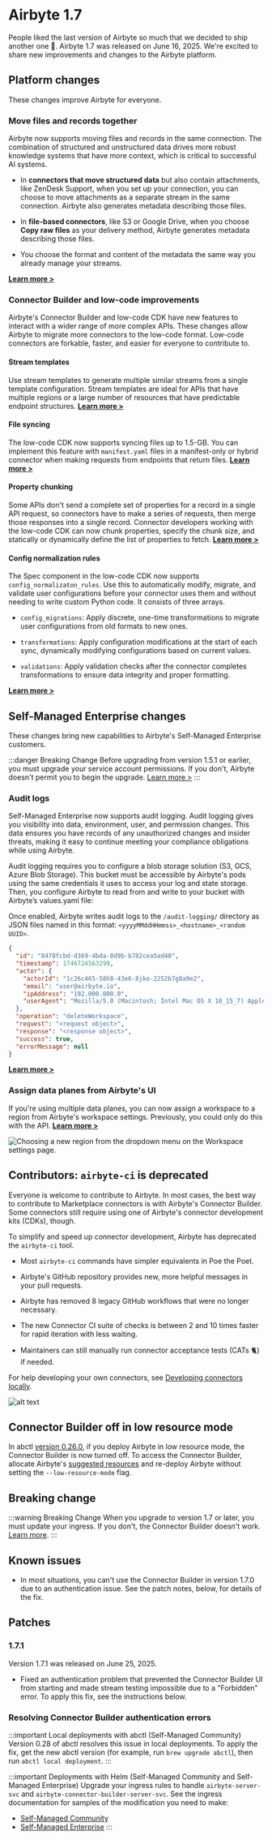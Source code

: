 # Airbyte 1.7

People liked the last version of Airbyte so much that we decided to ship another one 🚢. Airbyte 1.7 was released on June 16, 2025. We're excited to share new improvements and changes to the Airbyte platform.

## Platform changes

These changes improve Airbyte for everyone.

### Move files and records together

Airbyte now supports moving files and records in the same connection. The combination of structured and unstructured data drives more robust knowledge systems that have more context, which is critical to successful AI systems.

<Arcade id="Nmr0UIYCXIhaZifOOwiO" title="Use the Connection Dashboard to diagnose unhealthy syncs" paddingBottom="calc(60% + 0px)" />

- In **connectors that move structured data** but also contain attachments, like ZenDesk Support, when you set up your connection, you can choose to move attachments as a separate stream in the same connection. Airbyte also generates metadata describing those files.

- In **file-based connectors**, like S3 or Google Drive, when you choose **Copy raw files** as your delivery method, Airbyte generates metadata describing those files.

- You choose the format and content of the metadata the same way you already manage your streams.

[**Learn more >**](/platform/using-airbyte/sync-files-and-records)

### Connector Builder and low-code improvements

Airbyte's Connector Builder and low-code CDK have new features to interact with a wider range of more complex APIs. These changes allow Airbyte to migrate more connectors to the low-code format. Low-code connectors are forkable, faster, and easier for everyone to contribute to.

#### Stream templates

Use stream templates to generate multiple similar streams from a single template configuration. Stream templates are ideal for APIs that have multiple regions or a large number of resources that have predictable endpoint structures. [**Learn more&nbsp;>**](/platform/connector-development/connector-builder-ui/stream-templates)

#### File syncing

The low-code CDK now supports syncing files up to 1.5-GB. You can implement this feature with `manifest.yaml` files in a manifest-only or hybrid connector when making requests from endpoints that return files. [**Learn more&nbsp;>**](/platform/connector-development/config-based/understanding-the-yaml-file/file-syncing)

#### Property chunking

Some APIs don't send a complete set of properties for a record in a single API request, so connectors have to make a series of requests, then merge those responses into a single record. Connector developers working with the low-code CDK can now chunk properties, specify the chunk size, and statically or dynamically define the list of properties to fetch. [**Learn more&nbsp;>**](/platform/connector-development/config-based/understanding-the-yaml-file/property-chunking)

#### Config normalization rules

The Spec component in the low-code CDK now supports `config_normalizaton_rules`. Use this to automatically modify, migrate, and validate user configurations before your connector uses them and without needing to write custom Python code. It consists of three arrays.

- `config_migrations`: Apply discrete, one-time transformations to migrate user configurations from old formats to new ones.

- `transformations`: Apply configuration modifications at the start of each sync, dynamically modifying configurations based on current values.

- `validations`: Apply validation checks after the connector completes transformations to ensure data integrity and proper formatting.

[**Learn more&nbsp;>**](https://github.com/airbytehq/airbyte-python-cdk/blob/e44362a81b4830848f38cf799a0c7c6929b5aa04/airbyte_cdk/sources/declarative/declarative_component_schema.yaml#L3821-L3850)

## Self-Managed Enterprise changes

These changes bring new capabilities to Airbyte's Self-Managed Enterprise customers.

:::danger Breaking Change
Before upgrading from version 1.5.1 or earlier, you must upgrade your service account permissions. If you don't, Airbyte doesn't permit you to begin the upgrade. [Learn more&nbsp;>](/platform/enterprise-setup/upgrade-service-account)
:::

### Audit logs

Self-Managed Enterprise now supports audit logging. Audit logging gives you visibility into data, environment, user, and permission changes. This data ensures you have records of any unauthorized changes and insider threats, making it easy to continue meeting your compliance obligations while using Airbyte.

Audit logging requires you to configure a blob storage solution (S3, GCS, Azure Blob Storage). This bucket must be accessible by Airbyte's pods using the same credentials it uses to access your log and state storage. Then, you configure Airbyte to read from and write to your bucket with Airbyte’s values.yaml file:

Once enabled, Airbyte writes audit logs to the `/audit-logging/` directory as JSON files named in this format: `<yyyyMMddHHmmss>_<hostname>_<random UUID>`.

```json title="Sample audit log"
{
  "id": "8478fcbd-d369-4bda-8d9b-b782cea5ad40",
  "timestamp": 1746724563299,
  "actor": {
    "actorId": "1c26c465-58h8-43e6-8jko-2252b7g8a9e2",
    "email": "user@airbyte.io",
    "ipAddress": "192.000.000.0",
    "userAgent": "Mozilla/5.0 (Macintosh; Intel Mac OS X 10_15_7) AppleWebKit/537.36 (KHTML, like Gecko) Chrome/136.0.0.0 Safari/537.36"
  },
  "operation": "deleteWorkspace",
  "request": "<request object>",
  "response": "<response object>",
  "success": true,
  "errorMessage": null
}
```

[**Learn more&nbsp;>**](/platform/enterprise-setup/audit-logging)

### Assign data planes from Airbyte's UI

If you're using multiple data planes, you can now assign a workspace to a region from Airbyte's workspace settings. Previously, you could only do this with the API. [**Learn more >**](/platform/enterprise-setup/multi-region)

![Choosing a new region from the dropdown menu on the Workspace settings page.](assets/1-7-regions.png)

## Contributors: `airbyte-ci` is deprecated

Everyone is welcome to contribute to Airbyte. In most cases, the best way to contribute to Marketplace connectors is with Airbyte's Connector Builder. Some connectors still require using one of Airbyte's connector development kits (CDKs), though.

To simplify and speed up connector development, Airbyte has deprecated the `airbyte-ci` tool.

- Most `airbyte-ci` commands have simpler equivalents in Poe the Poet.

- Airbyte's GitHub repository provides new, more helpful messages in your pull requests.

- Airbyte has removed 8 legacy GitHub workflows that were no longer necessary.

- The new Connector CI suite of checks is between 2 and 10 times faster for rapid iteration with less waiting.

- Maintainers can still manually run connector acceptance tests (CATs 🐈) if needed.

For help developing your own connectors, see [Developing connectors locally](/platform/connector-development/local-connector-development).

![alt text](assets/1-7-github-messages.png)

## Connector Builder off in low resource mode

In abctl [version 0.26.0](https://github.com/airbytehq/abctl/releases), if you deploy Airbyte in low resource mode, the Connector Builder is now turned off. To access the Connector Builder, allocate Airbyte's [suggested resources](/platform/using-airbyte/getting-started/oss-quickstart#suggested-resources) and re-deploy Airbyte without setting the `--low-resource-mode` flag.

## Breaking change

:::warning Breaking Change
When you upgrade to version 1.7 or later, you must update your ingress. If you don't, the Connector Builder doesn't work. [Learn more](/platform/next/deploying-airbyte/integrations/ingress-1-7).
:::

## Known issues

- In most situations, you can't use the Connector Builder in version 1.7.0 due to an authentication issue. See the patch notes, below, for details of the fix.

## Patches

### 1.7.1

Version 1.7.1 was released on June 25, 2025.

- Fixed an authentication problem that prevented the Connector Builder UI from starting and made stream testing impossible due to a "Forbidden" error. To apply this fix, see the instructions below.

### Resolving Connector Builder authentication errors

:::important Local deployments with abctl (Self-Managed Community)
Version 0.28 of abctl resolves this issue in local deployments. To apply the fix, get the new abctl version (for example, run `brew upgrade abctl`), then run `abctl local deployment`.
:::

:::important Deployments with Helm (Self-Managed Community and Self-Managed Enterprise)
Upgrade your ingress rules to handle `airbyte-server-svc` and `airbyte-connector-builder-server-svc`. See the ingress documentation for samples of the modification you need to make:

- [Self-Managed Community](/platform/deploying-airbyte/integrations/ingress)
- [Self-Managed Enterprise](/platform/enterprise-setup/implementation-guide#configuring-ingress)
:::
